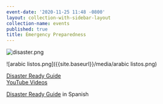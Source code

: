 ```yaml
---
event-date: '2020-11-25 11:48 -0800'
layout: collection-with-sidebar-layout
collection-name: events
published: true
title: Emergency Preparedness
---
```

![disaster.png]({{site.baseurl}}/media/disaster.png)

![arabic listos.png]({{site.baseurl}}/media/arabic listos.png)

[Disaster Ready Guide](https://ccdsd.org/wp-content/uploads/2020/06/ENG-Disaster-Ready-Guide-Digital-SelfPrint.pdf?utm_source=SenatorBrianJones&utm_medium=Flyer&utm_campaign=FlyerDisasterReadyGuide)  
[YouTube Videos](https://www.youtube.com/channel/UCX2g5zl4hZfw5P_wLn7wpZg)

[Disaster Ready Guide](https://ccdsd.org/wp-content/uploads/2020/06/SPANISH-Disaster-Ready-Guide-SimplePrint-Digital.pdf?utm_source=SenatorBrianJones&utm_medium=Flyer&utm_campaign=SpanishFlyerDisasterReadyGuide) in Spanish
